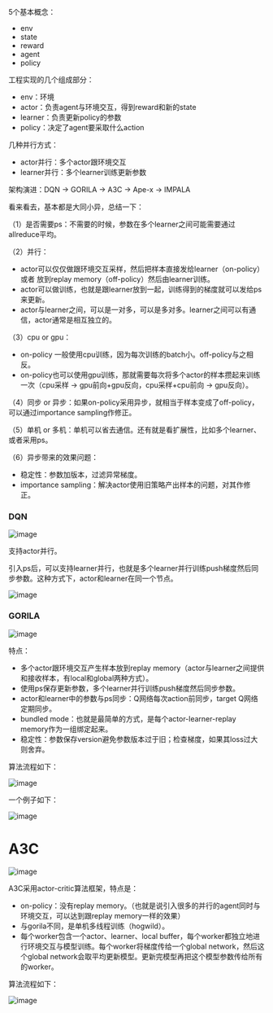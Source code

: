
5个基本概念：
 - env
 - state
 - reward
 - agent
 - policy


工程实现的几个组成部分：
 - env：环境
 - actor：负责agent与环境交互，得到reward和新的state
 - learner：负责更新policy的参数
 - policy：决定了agent要采取什么action

几种并行方式：
 - actor并行：多个actor跟环境交互
 - learner并行：多个learner训练更新参数

架构演进：DQN -> GORILA -> A3C -> Ape-x -> IMPALA

看来看去，基本都是大同小异，总结一下：

（1）是否需要ps：不需要的时候，参数在多个learner之间可能需要通过allreduce平均。

（2）并行：
- actor可以仅仅做跟环境交互采样，然后把样本直接发给learner（on-policy） 或者 放到replay memory（off-policy）然后由learner训练。
- actor可以做训练，也就是跟learner放到一起，训练得到的梯度就可以发给ps来更新。
- actor与learner之间，可以是一对多，可以是多对多。learner之间可以有通信，actor通常是相互独立的。

（3）cpu or gpu：
 - on-policy 一般使用cpu训练，因为每次训练的batch小。off-policy与之相反。
 - on-policy也可以使用gpu训练，那就需要每次将多个actor的样本攒起来训练一次（cpu采样 -> gpu前向+gpu反向，cpu采样+cpu前向 -> gpu反向）。

（4）同步 or 异步：如果on-policy采用异步，就相当于样本变成了off-policy，可以通过importance sampling作修正。

（5）单机 or 多机：单机可以省去通信。还有就是看扩展性，比如多个learner、或者采用ps。

（6）异步带来的效果问题：
 - 稳定性：参数加版本，过滤异常梯度。
 - importance sampling：解决actor使用旧策略产出样本的问题，对其作修正。

### DQN

![image](https://user-images.githubusercontent.com/12492564/149626533-35d78385-fa08-40b7-93e3-95d6dd8df0c1.png)

支持actor并行。

引入ps后，可以支持learner并行，也就是多个learner并行训练push梯度然后同步参数。这种方式下，actor和learner在同一个节点。

![image](https://user-images.githubusercontent.com/12492564/149627427-a3ba0f77-e59e-4090-a43c-362290d8f7fa.png)

### GORILA

![image](https://user-images.githubusercontent.com/12492564/149627797-84abc9c3-3f17-4d9b-b81d-530ae94392b2.png)


特点：
 - 多个actor跟环境交互产生样本放到replay memory（actor与learner之间提供和接收样本，有local和global两种方式）。
 - 使用ps保存更新参数，多个learner并行训练push梯度然后同步参数。
 - actor和learner中的参数与ps同步：Q网络每次action前同步，target Q网络定期同步。
 - bundled mode：也就是最简单的方式，是每个actor-learner-replay memory作为一组绑定起来。
 - 稳定性：参数保存version避免参数版本过于旧；检查梯度，如果其loss过大则舍弃。

算法流程如下：

![image](https://user-images.githubusercontent.com/12492564/149628373-1ca1fb92-3eeb-406f-8d9b-3eea32812c00.png)

一个例子如下：

![image](https://user-images.githubusercontent.com/12492564/149628441-4e333865-50d2-41a8-a268-b630501bfe4c.png)

# A3C

![image](https://user-images.githubusercontent.com/12492564/149652662-3dfb8941-8161-464c-92e6-ad69e10eb01b.png)

A3C采用actor-critic算法框架，特点是：
 - on-policy：没有replay memory。（也就是说引入很多的并行的agent同时与环境交互，可以达到跟replay memory一样的效果）
 - 与gorila不同，是单机多线程训练（hogwild）。
 - 每个worker包含一个actor、learner、local buffer，每个worker都独立地进行环境交互与模型训练。每个worker将梯度传给一个global network，然后这个global network会取平均更新模型。更新完模型再把这个模型参数传给所有的worker。

算法流程如下：

![image](https://user-images.githubusercontent.com/12492564/149653084-0ab84e8c-9c47-4c10-b8a8-3fd3a2d3118c.png)


